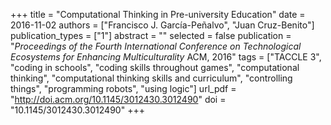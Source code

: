 +++
title = "Computational Thinking in Pre-university Education"
date = 2016-11-02
authors = ["Francisco J. García-Peñalvo", "Juan Cruz-Benito"]
publication_types = ["1"]
abstract = ""
selected = false
publication = "*Proceedings of the Fourth International Conference on Technological Ecosystems for Enhancing Multiculturality* ACM, 2016"
tags = ["TACCLE 3", "coding in schools", "coding skills throughout games", "computational thinking", "computational thinking skills and curriculum", "controlling things", "programming robots", "using logic"]
url_pdf = "http://doi.acm.org/10.1145/3012430.3012490"
doi = "10.1145/3012430.3012490"
+++
